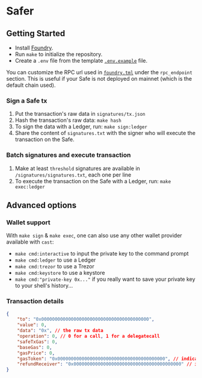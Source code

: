 # Safer

## Getting Started

- Install [Foundry](https://github.com/foundry-rs/foundry).
- Run `make` to initialize the repository.
- Create a `.env` file from the template [`.env.example`](./.env.example) file.

You can customize the RPC url used in [`foundry.tml`](./foundry.toml) under the `rpc_endpoint` section. This is useful if your Safe is not deployed on mainnet (which is the default chain used).

### Sign a Safe tx

1. Put the transaction's raw data in `signatures/tx.json`
2. Hash the transaction's raw data: `make hash`
3. To sign the data with a Ledger, run: `make sign:ledger`
4. Share the content of `signatures.txt` with the signer who will execute the transaction on the Safe.

### Batch signatures and execute transaction

1. Make at least `threshold` signatures are available in `/signatures/signatures.txt`, each one per line
2. To execute the transaction on the Safe with a Ledger, run: `make exec:ledger`

## Advanced options

### Wallet support

With `make sign` & `make exec`, one can also use any other wallet provider available with `cast`:
- `make cmd:interactive` to input the private key to the command prompt
- `make cmd:ledger` to use a Ledger
- `make cmd:trezor` to use a Trezor
- `make cmd:keystore` to use a keystore
- `make cmd:"private-key 0x..."` if you really want to save your private key to your shell's history...

### Transaction details

```json
{
    "to": "0x0000000000000000000000000000000000000000",
    "value": 0,
    "data": "0x", // the raw tx data
    "operation": 0, // 0 for a call, 1 for a delegatecall
    "safeTxGas": 0,
    "baseGas": 0,
    "gasPrice": 0,
    "gasToken": "0x0000000000000000000000000000000000000000", // indicates the tx will consume the chain's default gas token (ETH on mainnet)
    "refundReceiver": "0x0000000000000000000000000000000000000000" // indicates the tx's refund receiver will be the address executing the tx
}
```
